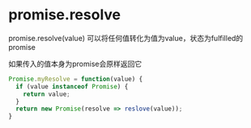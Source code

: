 # promise.resolve 

promise.resolve(value) 可以将任何值转化为值为value，状态为fulfilled的promise   

如果传入的值本身为promise会原样返回它     

```js
Promise.myResolve = function(value) {
  if (value instanceof Promise) {
    return value;
  } 
  return new Promise(resolve => reslove(value));
}
```
